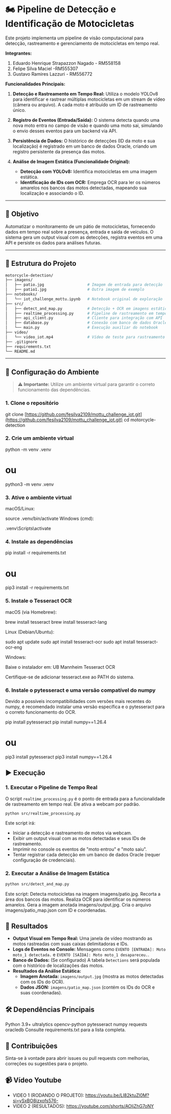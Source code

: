 # 🏍️ Pipeline de Detecção e Identificação de Motocicletas

Este projeto implementa um pipeline de visão computacional para detecção, rastreamento e gerenciamento de motocicletas em tempo real.

**Integrantes:**

1. Eduardo Henrique Strapazzon Nagado - RM558158 
2. Felipe Silva Maciel -RM555307
3. Gustavo Ramires Lazzuri - RM556772


**Funcionalidades Principais:**

1.  **Detecção e Rastreamento em Tempo Real:** Utiliza o modelo YOLOv8 para identificar e rastrear múltiplas motocicletas em um stream de vídeo (câmera ou arquivo). A cada moto é atribuído um ID de rastreamento único.

2.  **Registro de Eventos (Entrada/Saída):** O sistema detecta quando uma nova moto entra no campo de visão e quando uma moto sai, simulando o envio desses eventos para um backend via API.

3.  **Persistência de Dados:** O histórico de detecções (ID da moto e sua localização) é registrado em um banco de dados Oracle, criando um registro persistente da presença das motos.

4.  **Análise de Imagem Estática (Funcionalidade Original):**
    - **Detecção com YOLOv8:** Identifica motocicletas em uma imagem estática.
    - **Identificação de IDs com OCR:** Emprega OCR para ler os números amarelos nos bancos das motos detectadas, mapeando sua localização e associando o ID.

---

## 🚀 Objetivo

Automatizar o monitoramento de um pátio de motocicletas, fornecendo dados em tempo real sobre a presença, entrada e saída de veículos. O sistema gera um output visual com as detecções, registra eventos em uma API e persiste os dados para análises futuras.

---

## 📂 Estrutura do Projeto  

```bash
motorcycle-detection/
├── imagens/
│   ├── patio.jpg                   # Imagem de entrada para detecção
│   ├── patio1.jpg                  # Outra imagem de exemplo
├── notebooks/
│   └── iot_challenge_mottu.ipynb   # Notebook original de exploração
├── src/
│   ├── detect_and_map.py           # Detecção + OCR em imagens estáticas
│   ├── realtime_processing.py      # Pipeline de rastreamento em tempo real
│   ├── api_client.py               # Cliente para integração com API
│   ├── database.py                 # Conexão com banco de dados Oracle
│   └── main.py                     # Execução auxiliar do notebook
├── video/
│   └── video_iot.mp4               # Vídeo de teste para rastreamento
├── .gitignore
├── requirements.txt
└── README.md

```
---
## 🔧 Configuração do Ambiente

> ⚠️ **Importante:** Utilize um ambiente virtual para garantir o correto funcionamento das dependências.

### 1. Clone o repositório


git clone [https://github.com/fesilva2109/mottu_challenge_iot.git](https://github.com/fesilva2109/mottu_challenge_iot.git)
cd motorcycle-detection

### 2. Crie um ambiente virtual

python -m venv .venv
# ou
python3 -m venv .venv

### 3. Ative o ambiente virtual
macOS/Linux:


source .venv/bin/activate
Windows (cmd):

.venv\Scripts\activate

### 4. Instale as dependências

pip install -r requirements.txt
# ou
pip3 install -r requirements.txt

### 5. Instale o Tesseract OCR
macOS (via Homebrew):

brew install tesseract
brew install tesseract-lang

Linux (Debian/Ubuntu):

sudo apt update
sudo apt install tesseract-ocr
sudo apt install tesseract-ocr-eng

Windows:

Baixe o instalador em: UB Mannheim Tesseract OCR

Certifique-se de adicionar tesseract.exe ao PATH do sistema.


### 6. Instale o pytesseract e uma versão compatível do numpy
Devido a possíveis incompatibilidades com versões mais recentes do numpy, é recomendado instalar uma versão específica e o pytesseract para o correto funcionamento do OCR.


pip install pytesseract
pip install numpy==1.26.4
# ou
pip3 install pytesseract
pip3 install numpy==1.26.4

## ▶️ Execução

### 1. Executar o Pipeline de Tempo Real 

O script `realtime_processing.py` é o ponto de entrada para a funcionalidade de rastreamento em tempo real. Ele ativa a webcam por padrão.

```bash
python src/realtime_processing.py
```

Este script irá:
- Iniciar a detecção e rastreamento de motos via webcam.
- Exibir um output visual com as motos detectadas e seus IDs de rastreamento.
- Imprimir no console os eventos de "moto entrou" e "moto saiu".
- Tentar registrar cada detecção em um banco de dados Oracle (requer configuração de credenciais).


### 2. Executar a Análise de Imagem Estática 

```bash
python src/detect_and_map.py
```
Este script:
Detecta motocicletas na imagem imagens/patio.jpg.
Recorta a área dos bancos das motos.
Realiza OCR para identificar os números amarelos.
Gera a imagem anotada imagens/output.jpg.
Cria o arquivo imagens/patio_map.json com ID e coordenadas.

## 👀 Resultados

*   **Output Visual em Tempo Real:** Uma janela de vídeo mostrando as motos rastreadas com suas caixas delimitadoras e IDs.
*   **Logs de Eventos no Console:** Mensagens como `EVENTO [ENTRADA]: Moto moto_1 detectada.` e `EVENTO [SAÍDA]: Moto moto_1 desapareceu.`.
*   **Banco de Dados:** (Se configurado) A tabela `Detections` será populada com o histórico de localizações das motos.
*   **Resultados da Análise Estática:**
    - **Imagem Anotada:** `imagens/output.jpg` (mostra as motos detectadas com os IDs do OCR).
    - **Dados JSON:** `imagens/patio_map.json` (contém os IDs do OCR e suas coordenadas).

## 🛠️ Dependências Principais
Python 3.9+
ultralytics
opencv-python
pytesseract
numpy
requests
oracledb
Consulte requirements.txt para a lista completa.

## 📌 Contribuições
Sinta-se à vontade para abrir issues ou pull requests com melhorias, correções ou sugestões para o projeto.


## 📹 Vídeo Youtube 
* VIDEO 1 (RODANDO O PROJETO): https://youtu.be/Ll82ktuZl0M?si=ySxBO8izxofs576-
* VIDEO 2 (RESULTADOS): https://youtube.com/shorts/AOljZhG7oNY

